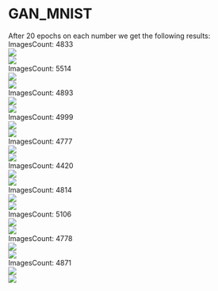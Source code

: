 # GAN_MNIST

After 20 epochs on each number we get the following results:<br />
ImagesCount: 4833<br />
![](https://github.com/marie-frostova/GAN_MNIST/blob/master/GAN_MNIST/Generated_Images/Examples_0/Gif_0.gif)<br />
![](https://github.com/marie-frostova/GAN_MNIST/blob/master/GAN_MNIST/Generated_Images/Loss/0.png)<br />
ImagesCount: 5514<br />
![](https://github.com/marie-frostova/GAN_MNIST/blob/master/GAN_MNIST/Generated_Images/Examples_1/Gif_1.gif)<br />
![](https://github.com/marie-frostova/GAN_MNIST/blob/master/GAN_MNIST/Generated_Images/Loss/1.png)<br />
ImagesCount: 4893<br />
![](https://github.com/marie-frostova/GAN_MNIST/blob/master/GAN_MNIST/Generated_Images/Examples_2/Gif_2.gif)<br />
![](https://github.com/marie-frostova/GAN_MNIST/blob/master/GAN_MNIST/Generated_Images/Loss/2.png)<br />
ImagesCount: 4999<br />
![](https://github.com/marie-frostova/GAN_MNIST/blob/master/GAN_MNIST/Generated_Images/Examples_3/Gif_3.gif)<br />
![](https://github.com/marie-frostova/GAN_MNIST/blob/master/GAN_MNIST/Generated_Images/Loss/3.png)<br />
ImagesCount: 4777<br />
![](https://github.com/marie-frostova/GAN_MNIST/blob/master/GAN_MNIST/Generated_Images/Examples_4/Gif_4.gif)<br />
![](https://github.com/marie-frostova/GAN_MNIST/blob/master/GAN_MNIST/Generated_Images/Loss/4.png)<br />
ImagesCount: 4420<br />
![](https://github.com/marie-frostova/GAN_MNIST/blob/master/GAN_MNIST/Generated_Images/Examples_5/Gif_5.gif)<br />
![](https://github.com/marie-frostova/GAN_MNIST/blob/master/GAN_MNIST/Generated_Images/Loss/5.png)<br />
ImagesCount: 4814<br />
![](https://github.com/marie-frostova/GAN_MNIST/blob/master/GAN_MNIST/Generated_Images/Examples_6/Gif_6.gif)<br />
![](https://github.com/marie-frostova/GAN_MNIST/blob/master/GAN_MNIST/Generated_Images/Loss/6.png)<br />
ImagesCount: 5106<br />
![](https://github.com/marie-frostova/GAN_MNIST/blob/master/GAN_MNIST/Generated_Images/Examples_7/Gif_7.gif)<br />
![](https://github.com/marie-frostova/GAN_MNIST/blob/master/GAN_MNIST/Generated_Images/Loss/7.png)<br />
ImagesCount: 4778<br />
![](https://github.com/marie-frostova/GAN_MNIST/blob/master/GAN_MNIST/Generated_Images/Examples_8/Gif_8.gif)<br />
![](https://github.com/marie-frostova/GAN_MNIST/blob/master/GAN_MNIST/Generated_Images/Loss/8.png)<br />
ImagesCount: 4871<br />
![](https://github.com/marie-frostova/GAN_MNIST/blob/master/GAN_MNIST/Generated_Images/Examples_9/Gif_9.gif)<br />
![](https://github.com/marie-frostova/GAN_MNIST/blob/master/GAN_MNIST/Generated_Images/Loss/9.png)<br />
